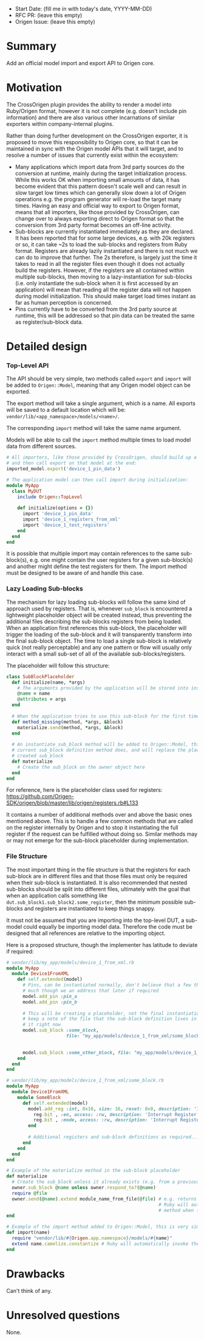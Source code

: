 - Start Date: (fill me in with today's date, YYYY-MM-DD)
- RFC PR: (leave this empty)
- Origen Issue: (leave this empty)

# Summary

Add an official model import and export API to Origen core. 

# Motivation

The CrossOrigen plugin provides the ability to render a model into Ruby/Origen format, however it is not
complete (e.g. doesn't include pin information) and there are also various other incarnations of similar
exporters within company-internal plugins.

Rather than doing further development on the CrossOrigen exporter, it is proposed to move this responsibility
to Origen core, so that it can be maintained in sync with the Origen model APIs that it will target, and to
resolve a number of issues that currently exist within the ecosystem:

* Many applications which import data from 3rd party sources do the conversion at runtime, mainly during
  the target initialization process. While this works OK when importing small amounts of data, it has
  become evident that this pattern doesn't scale well and can result in slow target low times which can
  generally slow down a lot of Origen operations e.g. the program generator will re-load the target
  many times. Having an easy and official way to export to Origen format, means that all importers, like
  those provided by CrossOrigen, can change over to always exporting direct to Origen format so that the
  conversion from 3rd party format becomes an off-line activity.
* Sub-blocks are currently instantiated immediately as they are declared. It has been reported that for
  some large devices, e.g. with 20k registers or so, it can take ~2s to load the sub-blocks and registers
  from Ruby format. Registers are already lazily instantiated and there is not much we can do to improve
  that further. The 2s therefore, is largely just the time it takes to read in all the register files even
  though it does not actually build the registers. However, if the registers are all contained within multiple
  sub-blocks, then moving to a lazy-instantiation for sub-blocks (i.e. only instantiate the sub-block when it
  is first accessed by an application) will mean that reading all the register data will not happen during
  model initialization. This should make target load times instant as far as human perception is concerned.
* Pins currently have to be converted from the 3rd party source at runtime, this will be addressed so that
  pin data can be treated the same as register/sub-block data.

# Detailed design

### Top-Level API

The API should be very simple, two methods called `export` and `import` will be added to `Origen::Model`,
meaning that any Origen model object can be exported.

The export method will take a single argument, which is a name.
All exports will be saved to a default location which will be: 
`vendor/lib/<app_namespace>/models/<name>/`.

The corresponding `import` method will take the same name argument.

Models will be able to call the `import` method multiple times to load model data from different sources.

```ruby
# All importers, like those provided by CrossOrigen, should build up a model from the data it is importing
# and then call export on that model at the end:
imported_model.export('device_1_pin_data')

# The application model can then call import during initialization:
module MyApp
  class MyDUT
    include Origen::TopLevel
    
    def initialize(options = {})
      import 'device_1_pin_data'
      import 'device_1_registers_from_xml'
      import 'device_1_test_registers'
    end
  end
end
```

It is possible that multiple import may contain references to the same sub-block(s), e.g. one might contain the user registers for a given sub-block(s) and another might define the test registers for them.
The import method must be designed to be aware of and handle this case.

### Lazy Loading Sub-blocks

The mechanism for lazy loading sub-blocks will follow the same kind of approach used by registers.
That is, whenever `sub_block` is encountered a lightweight placeholder object will be created instead, thus
preventing the additional files describing the sub-blocks registers from being loaded.
When an application first references this sub-block, the placeholder will trigger the loading of the
sub-block and it will transparently transform into the final sub-block object.
The time to load a single sub-block is relatively quick (not really perceptable) and any one pattern or flow
will usually only interact with a small sub-set of all of the available sub-blocks/registers.

The placeholder will follow this structure:

~~~ruby
class SubBlockPlaceholder
  def initialize(name, *args)
    # The arguments provided by the application will be stored into instance variables
    @name = name
    @attributes = args
  end
  
  # When the application tries to use this sub-block for the first time, create it
  def method_missing(method, *args, &block)
    materialize.send(method, *args, &block)
  end
  
  # An instantiate_sub_block method will be added to Origen::Model, this will do exactly what the
  # current sub_block definition method does, and will replace the placeholder object with the
  # created sub_block
  def materialize
    # Create the sub_block on the owner object here
  end
end  
~~~

For reference, here is the placeholder class used for registers: https://github.com/Origen-SDK/origen/blob/master/lib/origen/registers.rb#L133

It contains a number of additional methods over and above the basic ones mentioned above. This is to handle a few common methods that are called on the register internally by Origen and to stop it instantiating the full register if the request can be fulfilled without doing so. Similar methods may or may not emerge for the sub-block placeholder during implementation.

### File Structure

The most important thing in the file structure is that the registers for each sub-block are in different files and that those files must only be required when their sub-block is instantiated.
It is also recommended that nested sub-blocks should be split into different files, ultimately with the goal that when an application calls something like `dut.sub_block1.sub_block2.some_register`, then the minimum possible sub-blocks and registers are instantiated to keep things snappy.

It must not be assumed that you are importing into the top-level DUT, a sub-model could equally be importing model data. Therefore the code must be designed that all references are relative to the importing object.

Here is a proposed structure, though the implementer has latitude to deviate if required:

```ruby
# vendor/lib/my_app/models/device_1_from_xml.rb
module MyApp
  module Device1FromXML
    def self.extended(model)
      # Pins, can be instantiated normally, don't believe that a few thousand pins will slow things down
      # much though we an address that later if required
      model.add_pin :pin_a
      model.add_pin :pin_b
      
      # This will be creating a placeholder, not the final instantiation, and we can make the placeholder
      # keep a note of the file that the sub-block definition lives in so that we can hold off requiring
      # it right now
      model.sub_block :some_block,
                      file: "my_app/models/device_1_from_xml/some_block" # vendor/lib is automatically in
                                                                         # the load path

      model.sub_block :some_other_block, file: "my_app/models/device_1_from_xml/some_other_block"
    end
  end
end

# vendor/lib/my_app/models/device_1_from_xml/some_block.rb
module MyApp
  module Device1FromXML
    module SomeBlock
      def self.extended(model)
        model.add_reg :int, 0x10, size: 16, reset: 0x0, description: 'Interrupt Register' do |reg|
          reg.bit , :en, access: :rw, description: 'Interrupt Register'
          reg.bit , :mode, access: :rw, description: 'Interrupt Register'
        end
        
        # Additional registers and sub-block definitions as required...
      end
    end
  end
end

# Example of the materialize method in the sub-block placeholder
def materialize
  # Create the sub_block unless it already exists (e.g. from a previous import)
  owner.sub_block @name unless owner.respond_to?(@name)
  require @file
  owner.send(@name).extend module_name_from_file(@file) # e.g. returns MyApp::Device1FromXML::SomeBlock,
                                                        # Ruby will automatically invoke the extended
                                                        # method when this is called
end

# Example of the import method added to Origen::Model, this is very simple
def import(name)
  require "vendor/lib/#{Origen.app.namespace}/models/#{name}"
  extend name.camelize.constantize # Ruby will automatically invoke the self.extended method
end
```

# Drawbacks

Can't think of any.

# Unresolved questions

None.
